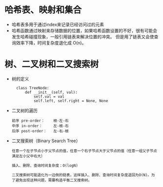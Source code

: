  # 哈希表、映射和集合

   - 哈希表多用于通过index来记录已经访问过的元素
   - 哈希函数通过映射来存储数据的位置，如果哈希函数设置的不好，很有可能会发生哈希碰撞现象，一般引用链表来解决位置的冲突。
     但是用了链表又会使查询效率下降，时间复杂度退化成 O(n)。

   # 树、二叉树和二叉搜索树

   - 树的定义

     ```
       class TreeNode:
           def __init__(self, val):
               self.val = val
               self.left, self.right = None, None
     ```
   - 二叉树的遍历

     ```
     前序 pre-order：    根-左-右
     中序 in-order：     左-根-右
     后序 post-order：   左-右-根
     ```
   - 二叉搜索树（Binary Search Tree）
     ```
     任意一个左子节点小于父节点的值，任意一个右子节点大于父节点的值（任意一组父子节点满足左小父中右大）
    
     插入、删除、查询时间复杂度：O(logN)

     二叉搜索树可能退化为一边倒的链表，这样插入、删除、查询时间复杂度退回为O(N)。为了避免出现这种问题，需要构造平衡二叉搜索树。
     ```